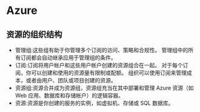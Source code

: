 # Azure

## 资源的组织结构

- 管理组:这些组有助于你管理多个订阅的访问、策略和合规性。 管理组中的所有订阅都会自动继承应用于管理组的条件。
- 订阅:订阅将用户帐户和这些用户帐户创建的资源组合在一起。 对于每个订阅，你可以创建和使用的资源量有限制或配额。 组织可以使用订阅来管理成本，或者由用户、团队或项目创建的资源。
- 资源组:资源合并成为资源组，资源组充当在其中部署和管理 Azure 资源（如 Web 应用、数据库和存储帐户）的逻辑容器。
- 资源:资源是你创建的服务的实例，如虚拟机、存储或 SQL 数据库。
